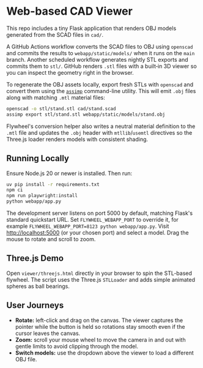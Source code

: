 # Web-based CAD Viewer

This repo includes a tiny Flask application that renders OBJ models generated from the SCAD files in `cad/`.

A GitHub Actions workflow converts the SCAD files to OBJ using `openscad` and
commits the results to `webapp/static/models/` when it runs on the `main`
branch. Another scheduled workflow generates nightly STL exports and commits
them to `stl/`. GitHub renders `.stl` files with a built‑in 3D viewer so you can
inspect the geometry right in the browser.

To regenerate the OBJ assets locally, export fresh STLs with `openscad` and
convert them using the [`assimp`](https://github.com/assimp/assimp) command-line
utility. This will emit `.obj` files along with matching `.mtl` material files:

```bash
openscad -o stl/stand.stl cad/stand.scad
assimp export stl/stand.stl webapp/static/models/stand.obj
```

Flywheel's conversion helper also writes a neutral material definition to the
`.mtl` file and updates the `.obj` header with `mtllib`/`usemtl` directives so
the Three.js loader renders models with consistent shading.

## Running Locally

Ensure Node.js 20 or newer is installed. Then run:

```bash
uv pip install -r requirements.txt
npm ci
npm run playwright:install
python webapp/app.py
```

The development server listens on port 5000 by default, matching Flask's
standard quickstart URL. Set ``FLYWHEEL_WEBAPP_PORT`` to override it, for
example ``FLYWHEEL_WEBAPP_PORT=8123 python webapp/app.py``. Visit
[http://localhost:5000](http://localhost:5000) (or your chosen port) and select
a model. Drag the mouse to rotate and scroll to zoom.

## Three.js Demo

Open `viewer/threejs.html` directly in your browser to spin the STL-based flywheel. The script uses the Three.js `STLLoader` and adds simple animated spheres as ball bearings.

## User Journeys

- **Rotate:** left-click and drag on the canvas. The viewer captures the pointer while
  the button is held so rotations stay smooth even if the cursor leaves the canvas.
- **Zoom:** scroll your mouse wheel to move the camera in and out with gentle limits to
  avoid clipping through the model.
- **Switch models:** use the dropdown above the viewer to load a different OBJ file.

